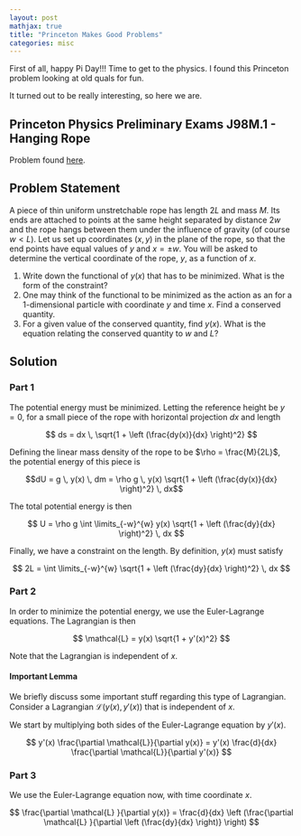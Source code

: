 ```yaml
---
layout: post
mathjax: true
title: "Princeton Makes Good Problems"
categories: misc
---
```


First of all, happy Pi Day!!! 
Time to get to the physics.
I found this Princeton problem looking at old quals for fun.

It turned out to be really interesting, so here we are.

## Princeton Physics Preliminary Exams J98M.1 - Hanging Rope
Problem found [here](https://phy.princeton.edu/sites/physics/files/graduate-program/prelims/J98.pdf).

## Problem Statement
A piece of thin uniform unstretchable rope has length $2L$ and mass $M$.
Its ends are attached to points at the same height separated by distance $2 w$ and the rope hangs between them under the influence of gravity (of course $w < L$).
Let us set up coordinates $(x,y)$ in the plane of the rope, so that the end points have equal values of $y$ and $x = \pm w$.
You will be asked to determine the vertical coordinate of the rope, $y$, as a function of $x$.

1. Write down the functional of $y(x)$ that has to be minimized. What is the form of the constraint?
2. One may think of the functional to be minimized as the action as an for a 1-dimensional particle with coordinate $y$ and time $x$. Find a conserved quantity.
3. For a given value of the conserved quantity, find $y(x)$. What is the equation relating the conserved quantity to $w$ and $L$?

## Solution
### Part 1
The potential energy must be minimized.
Letting the reference height be $y=0$, for a small piece of the rope with horizontal projection $dx$ and length 


$$
ds = dx \, \sqrt{1 + \left (\frac{dy(x)}{dx} \right)^2}
$$


Defining the linear mass density of the rope to be $\rho = \frac{M}{2L}$, the potential energy of this piece is


$$dU = g \, y(x) \, dm = \rho g \, y(x) \sqrt{1 + \left (\frac{dy(x)}{dx} \right)^2} \, dx$$


The total potential energy is then


$$
U = \rho g \int \limits_{-w}^{w} y(x) \sqrt{1 + \left (\frac{dy}{dx} \right)^2} \, dx
$$


Finally, we have a constraint on the length.
By definition, $y(x)$ must satisfy


$$
2L = \int \limits_{-w}^{w} \sqrt{1 + \left (\frac{dy}{dx} \right)^2} \, dx
$$



### Part 2
In order to minimize the potential energy, we use the Euler-Lagrange equations.
The Lagrangian is then


$$
\mathcal{L} = y(x) \sqrt{1 + y'(x)^2}
$$


Note that the Lagrangian is independent of $x$.

#### Important Lemma
We briefly discuss some important stuff regarding this type of Lagrangian.
Consider a Lagrangian $\mathcal{L}(y(x), y'(x))$ that is independent of $x$.

We start by multiplying both sides of the Euler-Lagrange equation by $y'(x)$.


$$
y'(x) \frac{\partial \mathcal{L}}{\partial y(x)} = y'(x) \frac{d}{dx} \frac{\partial \mathcal{L}}{\partial y'(x)}
$$



### Part 3
We use the Euler-Lagrange equation now, with time coordinate $x$.


$$
\frac{\partial \mathcal{L} }{\partial y(x)} = \frac{d}{dx} \left (\frac{\partial \mathcal{L} }{\partial \left (\frac{dy}{dx} \right)} \right)
$$





